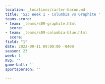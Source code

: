 ```yaml
---
location: _locations/carter-baron.md
title: 'S23 Week 1 - Columbia vs Graphite '
teams-score:
- team: _teams/s09-graphite.html
  score: 
- team: _teams/s09-columbia-blue.html
  score: 
field: "1"
date: 2022-09-11 09:00:00 -0400
season: 23
week: 1
mvp: ''
game-ball: ''
sportsperson: ''

---
```

